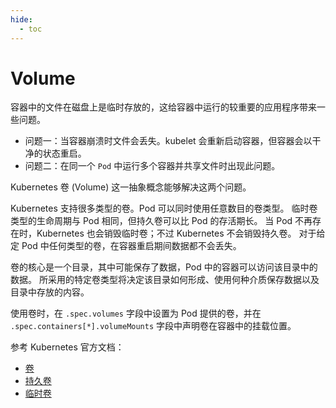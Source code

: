 ```yaml
---
hide:
  - toc
---
```


# Volume

容器中的文件在磁盘上是临时存放的，这给容器中运行的较重要的应用程序带来一些问题。

- 问题一：当容器崩溃时文件会丢失。kubelet 会重新启动容器，但容器会以干净的状态重启。
- 问题二：在同一个 `Pod` 中运行多个容器并共享文件时出现此问题。

Kubernetes 卷 (Volume) 这一抽象概念能够解决这两个问题。

Kubernetes 支持很多类型的卷。Pod 可以同时使用任意数目的卷类型。
临时卷类型的生命周期与 Pod 相同，但持久卷可以比 Pod 的存活期长。
当 Pod 不再存在时，Kubernetes 也会销毁临时卷；不过 Kubernetes 不会销毁持久卷。
对于给定 Pod 中任何类型的卷，在容器重启期间数据都不会丢失。

卷的核心是一个目录，其中可能保存了数据，Pod 中的容器可以访问该目录中的数据。
所采用的特定卷类型将决定该目录如何形成、使用何种介质保存数据以及目录中存放的内容。

使用卷时，在 `.spec.volumes` 字段中设置为 Pod 提供的卷，并在 `.spec.containers[*].volumeMounts` 字段中声明卷在容器中的挂载位置。

参考 Kubernetes 官方文档：

- [卷](https://kubernetes.io/zh/docs/concepts/storage/volumes/)
- [持久卷](https://kubernetes.io/zh/docs/concepts/storage/persistent-volumes/)
- [临时卷](https://kubernetes.io/zh/docs/concepts/storage/ephemeral-volumes/)